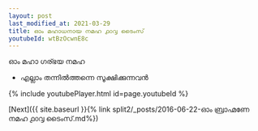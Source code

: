 ```yaml
---
layout: post
last_modified_at: 2021-03-29
title: ഓം മഹാധനായ നമഹ ൧൦൮ ടൈംസ്
youtubeId: wtBzOcwnE8c
---
```

 
 
 ഓം മഹാ ഗര്ഭയ നമഹ 
 
 -  എല്ലാം തന്നിൽത്തന്നെ സൂക്ഷിക്കുന്നവൻ 
 
  
 
  
 
 
 
 
 
 


{% include youtubePlayer.html id=page.youtubeId %}
 
[Next]({{ site.baseurl }}{% link  split2/_posts/2016-06-22-ഓം ബ്രാഹ്മണേ നമഹ ൧൦൮ ടൈംസ്.md%})
 
